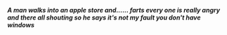 _**A man walks into an apple store and...... farts every one is really angry and there all shouting so he says it's not my fault you don't have windows**_

